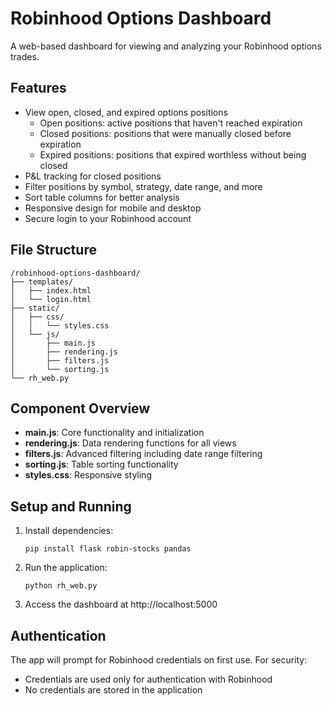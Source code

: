 # Robinhood Options Dashboard

A web-based dashboard for viewing and analyzing your Robinhood options trades.

## Features

- View open, closed, and expired options positions
  - Open positions: active positions that haven't reached expiration
  - Closed positions: positions that were manually closed before expiration
  - Expired positions: positions that expired worthless without being closed
- P&L tracking for closed positions
- Filter positions by symbol, strategy, date range, and more
- Sort table columns for better analysis
- Responsive design for mobile and desktop
- Secure login to your Robinhood account

## File Structure

```
/robinhood-options-dashboard/
├── templates/
│   ├── index.html
│   └── login.html
├── static/
│   ├── css/
│   │   └── styles.css
│   └── js/
│       ├── main.js
│       ├── rendering.js
│       ├── filters.js
│       └── sorting.js
└── rh_web.py
```

## Component Overview

- **main.js**: Core functionality and initialization
- **rendering.js**: Data rendering functions for all views
- **filters.js**: Advanced filtering including date range filtering
- **sorting.js**: Table sorting functionality
- **styles.css**: Responsive styling

## Setup and Running

1. Install dependencies:
   ```
   pip install flask robin-stocks pandas
   ```

2. Run the application:
   ```
   python rh_web.py
   ```

3. Access the dashboard at http://localhost:5000

## Authentication

The app will prompt for Robinhood credentials on first use. For security:
- Credentials are used only for authentication with Robinhood
- No credentials are stored in the application